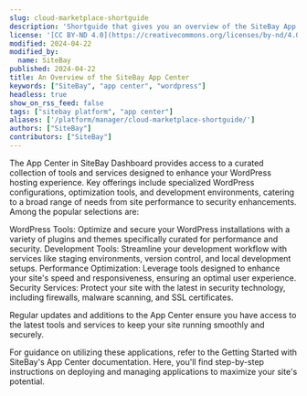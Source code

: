 ```yaml
---
slug: cloud-marketplace-shortguide
description: 'Shortguide that gives you an overview of the SiteBay App Center.'
license: '[CC BY-ND 4.0](https://creativecommons.org/licenses/by-nd/4.0)'
modified: 2024-04-22
modified_by:
  name: SiteBay
published: 2024-04-22
title: An Overview of the SiteBay App Center
keywords: ["SiteBay", "app center", "wordpress"]
headless: true
show_on_rss_feed: false
tags: ["sitebay platform", "app center"]
aliases: ['/platform/manager/cloud-marketplace-shortguide/']
authors: ["SiteBay"]
contributors: ["SiteBay"]
---
```


The App Center in SiteBay Dashboard provides access to a curated collection of tools and services designed to enhance your WordPress hosting experience. Key offerings include specialized WordPress configurations, optimization tools, and development environments, catering to a broad range of needs from site performance to security enhancements. Among the popular selections are:

WordPress Tools: Optimize and secure your WordPress installations with a variety of plugins and themes specifically curated for performance and security.
Development Tools: Streamline your development workflow with services like staging environments, version control, and local development setups.
Performance Optimization: Leverage tools designed to enhance your site's speed and responsiveness, ensuring an optimal user experience.
Security Services: Protect your site with the latest in security technology, including firewalls, malware scanning, and SSL certificates.

Regular updates and additions to the App Center ensure you have access to the latest tools and services to keep your site running smoothly and securely.

For guidance on utilizing these applications, refer to the Getting Started with SiteBay's App Center documentation. Here, you'll find step-by-step instructions on deploying and managing applications to maximize your site's potential.
